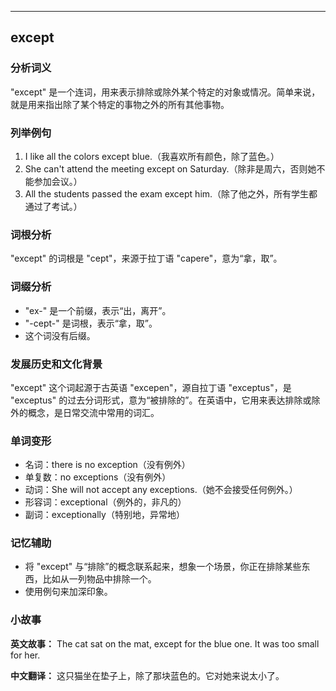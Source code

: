 
---------------
## except
### 分析词义
"except" 是一个连词，用来表示排除或除外某个特定的对象或情况。简单来说，就是用来指出除了某个特定的事物之外的所有其他事物。

### 列举例句
1. I like all the colors except blue.（我喜欢所有颜色，除了蓝色。）
2. She can't attend the meeting except on Saturday.（除非是周六，否则她不能参加会议。）
3. All the students passed the exam except him.（除了他之外，所有学生都通过了考试。）

### 词根分析
"except" 的词根是 "cept"，来源于拉丁语 "capere"，意为“拿，取”。

### 词缀分析
- "ex-" 是一个前缀，表示“出，离开”。
- "-cept-" 是词根，表示“拿，取”。
- 这个词没有后缀。

### 发展历史和文化背景
"except" 这个词起源于古英语 "excepen"，源自拉丁语 "exceptus"，是 "exceptus" 的过去分词形式，意为“被排除的”。在英语中，它用来表达排除或除外的概念，是日常交流中常用的词汇。

### 单词变形
- 名词：there is no exception（没有例外）
- 单复数：no exceptions（没有例外）
- 动词：She will not accept any exceptions.（她不会接受任何例外。）
- 形容词：exceptional（例外的，非凡的）
- 副词：exceptionally（特别地，异常地）

### 记忆辅助
- 将 "except" 与“排除”的概念联系起来，想象一个场景，你正在排除某些东西，比如从一列物品中排除一个。
- 使用例句来加深印象。

### 小故事
**英文故事：**
The cat sat on the mat, except for the blue one. It was too small for her.

**中文翻译：**
这只猫坐在垫子上，除了那块蓝色的。它对她来说太小了。


